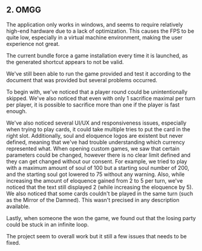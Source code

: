 ## 2. OMGG
The application only works in windows, and seems to require relatively high-end hardware due to a lack of optimization. This causes the FPS to be quite low, especially in a virtual machine environment, making the user experience not great.

The current bundle force a game installation every time it is launched, as the generated shortcut appears to not be valid.

We've still been able to run the game provided and test it according to the document that was provided but several problems occurred.

To begin with, we've noticed that a player round could be unintentionally skipped. We've also noticed that even with only 1 sacrifice maximal per turn per player, it is possible to sacrifice more than one if the player is fast enough.

We've also noticed several UI/UX and responsiveness issues, especially when trying to play cards, it could take multiple tries to put the card in the right slot. Additionally, soul and eloquence logos are existent but never defined, meaning that we've had trouble understanding which currency represented what. When opening custom games, we saw that certain parameters could be changed, however there is no clear limit defined and they can get changed without our consent. For example, we tried to play with a maximum amount of soul of 100 but a starting soul number of 200, and the starting soul got lowered to 75 without any warning. Also, while increasing the amount of eloquence gained from 2 to 5 per turn, we've noticed that the text still displayed 2 (while increasing the eloquence by 5).
We also noticed that some cards couldn't be played in the same turn (such as the Mirror of the Damned). This wasn't precised in any description available.

Lastly, when someone the won the game, we found out that the losing party could be stuck in an infinite loop.

The project seem to overall work but it still a few issues that needs to be fixed.
